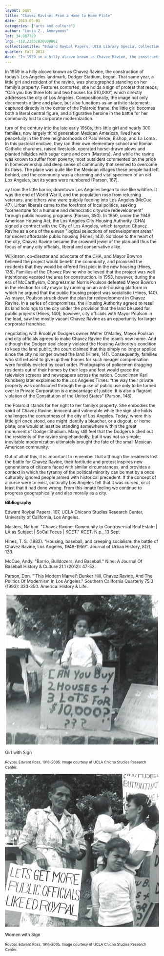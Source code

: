 ```yaml
---
layout: post
title: "Chavez Ravine: From a Home to Home Plate"
date: 2013-09-01
categories: ["arts and culture"]
author: "Lucia Z., Anonymous"
lat: 34.067789
lng: -118.23951820000002
collectiontitle: "Edward Roybal Papers, UCLA Library Special Collections"
quarter: Fall 2013
desc: "In 1959 in a hilly alcove known as Chavez Ravine, the construction of today’s Los Angeles landmark, Dodger Stadium, began. That same year, a little girl and resident of the ravine, was photographed standing on her family’s property. Features contorted, she holds a sign of protest that reads, “Can you buy three lots and two houses for $10,000”, which directly addresses the city of Los Angeles. Compositionally, the image not only documents a time and place, but also functions as an artistic statement: captured directly in the center of the Polaroid frame, the little girl becomes both a literal central figure, and a figurative heroine in the battle for her community lost to corporate modernization."
---
```

In 1959 in a hilly alcove known as Chavez Ravine, the construction of today’s Los Angeles landmark, Dodger Stadium, began. That same year, a little girl and resident of the ravine, was photographed standing on her family’s property. Features contorted, she holds a sign of protest that reads, “Can you buy three lots and two houses for $10,000”, which directly addresses the city of Los Angeles. Compositionally, the image not only documents a time and place, but also functions as an artistic statement: captured directly in the center of the Polaroid frame, the little girl becomes both a literal central figure, and a figurative heroine in the battle for her community lost to corporate modernization.

turn of the century into the late early 1950s, this little girl and nearly 300 families, now largely third generation Mexican American, lived here peacefully in the three neighborhoods of Palo Verde, Bishop, and La Loma . In this pastoral enclave, they ran their own elementary school and Roman Catholic churches, raised livestock, operated horse-drawn plows and planted hillsides with sugar cane and corn (Masters). And while the ravine was known to suffer from poverty, most outsiders commented on the pride in homeownership and deep sense of community that seemed to overcome its flaws. The place was quite like the Mexican villages these people had left behind, and the community was a charming and vital specimen of an old Los Angeles, but its years were numbered (Parson, 167).

ay from the little barrio, downtown Los Angeles began to rise like wildfire. It was the end of World War II, and the population rose from returning veterans, and others who were quickly feeding into Los Angeles (McCue, 47). Urban liberals came to the forefront of local politics, seeking “cornerstone for a humane and democratic citywide redevelopment” through public housing programs (Parson, 350). In 1950, under the 1949 American Housing Act, the Los Angeles City Housing Authority (CHA) signed a contract with the City of Los Angeles, which targeted Chavez Ravine as a one of the eleven &quot;logical selections of redevelopment areas&quot; for decent affordable public housing (Hines, 143). So close to the heart of the city, Chavez Ravine became the crowned jewel of the plan and thus the focus of many city officials, liberal and conservative alike.

Wilkinson, co-director and advocate of the CHA, and Mayor Bowron believed the project would benefit the community, and promised the residents that they would be offered first pick in the new housing (Hines, 138). Families of the Chavez Ravine who believed that the project was well intentioned vacated the area for construction. In 1953, however, during the era of McCarthyism, Congressman Norris Poulson defeated Mayor Bowron in the election for city mayor by running on an anti-housing platform in which he argued that the public housing project was socialistic (Hines, 140). As mayor, Poulson struck down the plan for redevelopment in Chavez Ravine. In a series of compromises, the Housing Authority agreed to resell its land holdings to the city under the provision that the land be used for public projects (Hines, 140); however, city officials with Mayor Poulson in the lead, saw the mostly vacant Chavez Ravine as an opportunity for larger corporate franchise.

negotiating with Brooklyn Dodgers owner Walter O’Malley, Mayor Poulson and city officials agreed to make Chavez Ravine the team’s new home. And although the Dodger deal clearly violated the Housing Authority’s condition to keep the land public, the court claimed that this simply no longer applied since the city no longer owned the land (Hines, 141). Consequently, families who still refused to give up their homes for such meager compensation were forcibly evicted by court order. Photographs of policemen dragging residents out of their homes by their legs and feet would grace the television screens and newspapers across the nation. Councilman Karl Rundberg later explained to the Los Angeles Times: “the way their private property was confiscated through the guise of public use only to be turned over to Private Corporation is a miscarriage of justice. It is also a flagrant violation of the Constitution of the United States” (Parson, 148).

 the Polaroid stands for her right to her family’s property. She embodies the spirit of Chavez Ravine, innocent and vulnerable while the sign she holds challenges the corruptness of the city of Los Angeles. Today, where this little girl once stood, one might identify a bleacher, or a dugout, or home plate; one would at least be standing somewhere within the great monument of Dodger Stadium. Many still feel that the Dodgers kicked out the residents of the ravine singlehandedly, but it was not so simple; inevitable modernization ultimately brought the fate of the small Mexican American community.

Out of all of this, it is important to remember that although the residents lost the battle for Chavez Ravine, their fortitude and protest inspires new generations of citizens faced with similar circumstances, and provides a context in which the tyranny of the political minority can be met by a once culturally ignored people armed with historical precedent. If the concept of a curse were to exist, culturally Los Angeles felt that it was cursed, or at least that it had done wrong. From this innate feeling we continue to progress geographically and also morally as a city.


**Bibliography**

Edward Roybal Papers, 107, UCLA Chicano Studies Research Center, University of California, Los Angeles.



Masters, Nathan. &quot;Chavez Ravine: Community to Controversial Real Estate &#124; LA as Subject &#124; SoCal Focus &#124; KCET.&quot; KCET. N.p., 13 Sept

Hines, T. S. (1982). “Housing, baseball, and creeping socialism: the battle of Chavez Ravine, Los Angeles, 1949-1959&quot;. Journal of Urban History, 8(2), 123.

McCue, Andy. &quot;Barrio, Bulldozers, And Baseball.&quot; Nine: A Journal Of Baseball History &amp; Culture 21.1 (2012): 47-52.

Parson, Don. &quot;’This Modern Marvel’: Bunker Hill, Chavez Ravine, And The Politics Of Modernism In Los Angeles.&quot; Southern California Quarterly 75.3 (1993): 333-350. America: History &amp; Life.


<img src='../images/chavez_ravine_1.jpg' alt='Young girl holds a sign that says can you buy two house and three lots for $10000?'>
<figcaption><p>Girl with Sign</p><p><small>Roybal, Edward Ross, 1916-2005. Image courtesy of UCLA Chicno Studies Research Center.</small></p>
<img src='../images/chavez2.jpg' alt='An older woman holds a dog in one arm and a sign with the other than that says lets get more public officials like ed roybal. A woman holds a baby. A young girl stands in front of them.'>
<figcaption><p>Women with Sign</p><p><small>Roybal, Edward Ross, 1916-2005. Image courtesy of UCLA Chicno Studies Research Center.</small></p>
